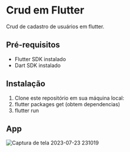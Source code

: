 # Crud em Flutter

Crud de cadastro de usuários em flutter.

## Pré-requisitos

- Flutter SDK instalado
- Dart SDK instalado

## Instalação

1. Clone este repositório em sua máquina local:
2. flutter packages get (obtem dependencias)
3. flutter run

## App
![Captura de tela 2023-07-23 231019](https://github.com/VeSmaha/Crud-Flutter/assets/105559191/52c9c8b4-9856-430b-933d-fd989431683f)

